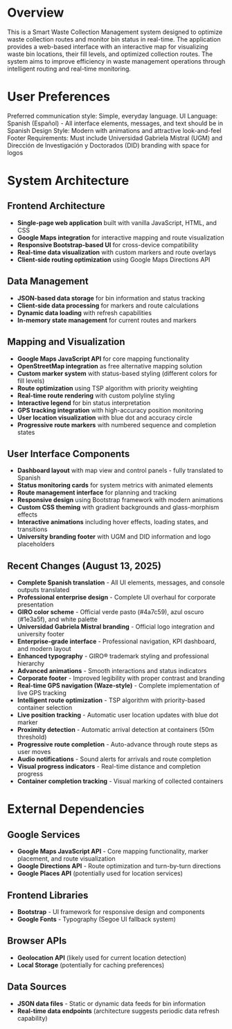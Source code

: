 # Overview

This is a Smart Waste Collection Management system designed to optimize waste collection routes and monitor bin status in real-time. The application provides a web-based interface with an interactive map for visualizing waste bin locations, their fill levels, and optimized collection routes. The system aims to improve efficiency in waste management operations through intelligent routing and real-time monitoring.

# User Preferences

Preferred communication style: Simple, everyday language.
UI Language: Spanish (Español) - All interface elements, messages, and text should be in Spanish
Design Style: Modern with animations and attractive look-and-feel
Footer Requirements: Must include Universidad Gabriela Mistral (UGM) and Dirección de Investigación y Doctorados (DID) branding with space for logos

# System Architecture

## Frontend Architecture
- **Single-page web application** built with vanilla JavaScript, HTML, and CSS
- **Google Maps integration** for interactive mapping and route visualization
- **Responsive Bootstrap-based UI** for cross-device compatibility
- **Real-time data visualization** with custom markers and route overlays
- **Client-side routing optimization** using Google Maps Directions API

## Data Management
- **JSON-based data storage** for bin information and status tracking
- **Client-side data processing** for markers and route calculations
- **Dynamic data loading** with refresh capabilities
- **In-memory state management** for current routes and markers

## Mapping and Visualization
- **Google Maps JavaScript API** for core mapping functionality
- **OpenStreetMap integration** as free alternative mapping solution
- **Custom marker system** with status-based styling (different colors for fill levels)
- **Route optimization** using TSP algorithm with priority weighting
- **Real-time route rendering** with custom polyline styling
- **Interactive legend** for bin status interpretation
- **GPS tracking integration** with high-accuracy position monitoring
- **User location visualization** with blue dot and accuracy circle
- **Progressive route markers** with numbered sequence and completion states

## User Interface Components
- **Dashboard layout** with map view and control panels - fully translated to Spanish
- **Status monitoring cards** for system metrics with animated elements
- **Route management interface** for planning and tracking
- **Responsive design** using Bootstrap framework with modern animations
- **Custom CSS theming** with gradient backgrounds and glass-morphism effects
- **Interactive animations** including hover effects, loading states, and transitions
- **University branding footer** with UGM and DID information and logo placeholders

## Recent Changes (August 13, 2025)
- **Complete Spanish translation** - All UI elements, messages, and console outputs translated
- **Professional enterprise design** - Complete UI overhaul for corporate presentation
- **GIRO color scheme** - Official verde pasto (#4a7c59), azul oscuro (#1e3a5f), and white palette
- **Universidad Gabriela Mistral branding** - Official logo integration and university footer
- **Enterprise-grade interface** - Professional navigation, KPI dashboard, and modern layout
- **Enhanced typography** - GIRO® trademark styling and professional hierarchy
- **Advanced animations** - Smooth interactions and status indicators
- **Corporate footer** - Improved legibility with proper contrast and branding
- **Real-time GPS navigation (Waze-style)** - Complete implementation of live GPS tracking
- **Intelligent route optimization** - TSP algorithm with priority-based container selection
- **Live position tracking** - Automatic user location updates with blue dot marker
- **Proximity detection** - Automatic arrival detection at containers (50m threshold)
- **Progressive route completion** - Auto-advance through route steps as user moves
- **Audio notifications** - Sound alerts for arrivals and route completion
- **Visual progress indicators** - Real-time distance and completion progress
- **Container completion tracking** - Visual marking of collected containers

# External Dependencies

## Google Services
- **Google Maps JavaScript API** - Core mapping functionality, marker placement, and route visualization
- **Google Directions API** - Route optimization and turn-by-turn directions
- **Google Places API** (potentially used for location services)

## Frontend Libraries
- **Bootstrap** - UI framework for responsive design and components
- **Google Fonts** - Typography (Segoe UI fallback system)

## Browser APIs
- **Geolocation API** (likely used for current location detection)
- **Local Storage** (potentially for caching preferences)

## Data Sources
- **JSON data files** - Static or dynamic data feeds for bin information
- **Real-time data endpoints** (architecture suggests periodic data refresh capability)